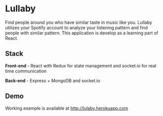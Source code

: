 # Lullaby
Find people around you who have similar taste in music like you. Lullaby utilizes your Spotify account to analyze your listening pattern and find people with similar pattern. This application is develop as a learning part of React.

## Stack
**Front-end** - React with Redux for state management and socket.io for real time communication

**Back-end** - Express + MongoDB and socket.io

## Demo
Working example is available at http://lulaby.herokuapp.com

